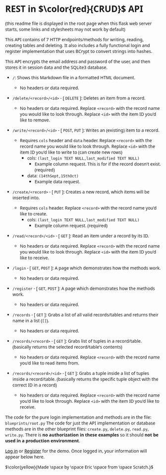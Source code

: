 # REST in $\color{red}{CRUD}$ API
(this readme file is displayed in the root page when this flask web server starts, some links and stylesheets may not work by default)

This API contains of 7 HTTP endpoints/methods for writing, reading, creating tables and deleting. It also includes a fully functional login and register implementation that uses BCrypt to convert strings into hashes.

This API encrypts the email address and password of the user, and then stores it in session data and the SQLite3 database.

- `/`: Shows this Markdown file in a formatted HTML document.
  - No headers or data required.
- `/delete/<record>/<id>` - [ `DELETE` ]: Deletes an item from a record.
  - No headers or data required. Replace `<record>` with the record name you would like to look through. Replace `<id>` with the item ID you'd like to remove.
- `/write/<record>/<id>` - [ `POST`, `PUT` ]: Writes an (existing) item to a record.
  - Requires `cols` header and `data` header. Replace `<record>` with the record name you would like to look through. Replace `<id>` with the item ID you'd like to write to (can create new rows)
    - cols: `(last_login TEXT NULL,last_modified TEXT NULL)`
      - Example column request. This is for if the record doesn't exist. (required)
    - data: `(14thSept,15thOct)`
      - Example data request.
- `/create/<record>` - [ `PUT` ]: Creates a new record, which items will be inserted into.
  - Requires `cols` header. Replace `<record>` with the record name you'd like to create.
    - cols: `(last_login TEXT NULL,last_modified TEXT NULL)`
      - Example column request. (required)
- `/read/<record>/<id>` - [ `GET` ]: Read an item under a record by its ID.
  - No headers or data required. Replace `<record>` with the record name you would like to look through. Replace `<id>` with the item ID you'd like to receive.

- `/login` - [ `GET`, `POST` ]: A page which demonstrates how the methods work.
  - No headers or data required.
- `/register` - [ `GET`, `POST` ]: A page which demonstrates how the methods work.
  - No headers or data required.

- `/records` - [ `GET` ]: Grabs a list of all valid records/tables and returns their name in a list (`[]`).
  - No headers or data required.
- `/records/<record>` - [ `GET` ]: Grabs list of tuples in a record/table. (basically returns the selected record/table's contents)
  - No headers or data required. Replace `<record>` with the record name you'd like to read items from.
- `/records/<record>/<id>` - [ `GET` ]: Grabs a tuple inside a list of tuples inside a record/table. (basically returns the specific tuple object with the correct ID in a record)
  - No headers or data required. Replace `<record>` with the record name you'd like to look through. Replace `<id>` with the item ID you'd like to receive.

The code for the pure login implementation and methods are in the file: `blueprints/root.py`
The code for just the API implementation or database methods are in the other blueprint files: `create.py`, `delete.py`, `read.py`, `write.py`.
There is **no authorization in these examples** so it should **not be used in a production environment**.

[Log in](/login) or [Register](/register) for the demo.
Once logged in, your information will appear below here.

$\color{yellow}{Made \space by \space Eric \space from \space Scratch.}$

<style>
    a {
        color: #000;
    }
    p,h1,li {
        font-family: system-ui, arial, helvetica;
    }
    code {
        font-family: monospace;
    }
</style>
